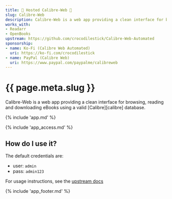 ```yaml
---
title: 🧝 Hosted Calibre-Web 🦸
slug: Calibre-Web
description: Calibre-Web is a web app providing a clean interface for browsing, reading and downloading eBooks using a valid Calibre database.
works_with:
- Readarr
- OpenBooks
upstream: https://github.com/crocodilestick/Calibre-Web-Automated
sponsorship: 
- name: Ko-Fi (Calibre Web Automated)
  uri: https://ko-fi.com/crocodilestick
- name: PayPal (Calibre Web)
  uri: https://www.paypal.com/paypalme/calibreweb
---
```


# {{ page.meta.slug }}

Calibre-Web is a web app providing a clean interface for browsing, reading and downloading eBooks using a valid [Calibre][calibre] database.

{% include 'app.md' %}

{% include 'app_access.md' %}

## How do I use it?

The default credentials are:

* user: `admin`
* pass: `admin123`

For usage instructions, see the [upstream docs](https://github.com/crocodilestick/Calibre-Web-Automated?tab=readme-ov-file#usage-)

{% include 'app_footer.md' %}
